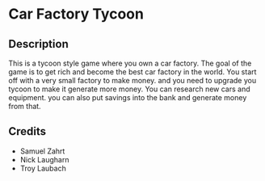 # Car Factory Tycoon

## Description
This is a tycoon style game where you own a car factory. The goal of the game is to get rich and become the best car factory in the world. You start off with a very small factory to make money. and you need to upgrade you tycoon to make it generate more money. You can research new cars and equipment. you can also put savings into the bank and generate money from that. 

## Credits
* Samuel Zahrt
* Nick Laugharn
* Troy Laubach
